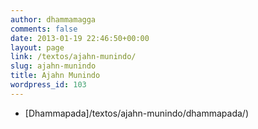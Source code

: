```yaml
---
author: dhammamagga
comments: false
date: 2013-01-19 22:46:50+00:00
layout: page
link: /textos/ajahn-munindo/
slug: ajahn-munindo
title: Ajahn Munindo
wordpress_id: 103
---
```



	
  * [Dhammapada]/textos/ajahn-munindo/dhammapada/)



